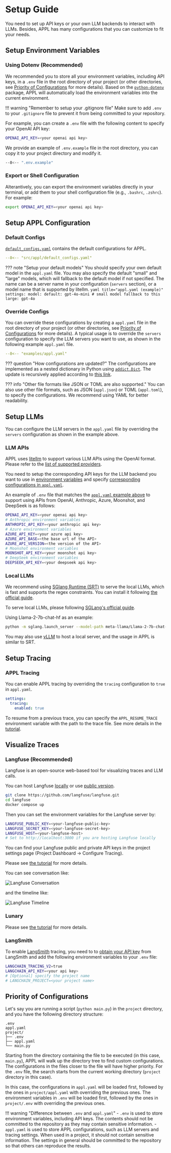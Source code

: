 # Setup Guide
You need to set up API keys or your own LLM backends to interact with LLMs.
Besides, APPL has many configurations that you can customize to fit your needs.

## Setup Environment Variables

### Using Dotenv (Recommended)
We recommended you to store all your environment variables, including API keys, in a `.env` file in the root directory of your project (or other directories, see [Priority of Configurations](#priority-of-configurations) for more details). Based on the [`python-dotenv`](https://github.com/theskumar/python-dotenv) package, APPL will automatically load the environment variables into the current environment.

!!! warning "Remember to setup your .gitignore file"
    Make sure to add `.env` to your `.gitignore` file to prevent it from being committed to your repository.

For example, you can create a `.env` file with the following content to specify your OpenAI API key:

```bash title=".env"
OPENAI_API_KEY=<your openai api key>
```

We provide an example of `.env.example` file in the root directory, you can copy it to your project directory and modify it.
```bash title=".env.example"
--8<-- ".env.example"
```

### Export or Shell Configuration
Alterantively, you can export the environment variables directly in your terminal, or add them to your shell configuration file (e.g., `.bashrc`, `.zshrc`). For example:
```bash
export OPENAI_API_KEY=<your openai api key>
```

## Setup APPL Configuration

### Default Configs
[`default_configs.yaml`](https://github.com/appl-team/appl/blob/main/src/appl/default_configs.yaml) contains the default configurations for APPL. 
```yaml title="default_configs.yaml" linenums="1"
--8<-- "src/appl/default_configs.yaml"
```

??? note "Setup your default models"
    You should specify your own default model in the `appl.yaml` file. You may also specify the default "small" and "large" models, which will fallback to the default model if not specified.
    The name can be a server name in your configuration (`servers` section), or a model name that is supported by litellm.
    ```yaml title="appl.yaml (example)"
    settings:
      model:
        default: gpt-4o-mini # small model fallback to this
        large: gpt-4o
    ```

### Override Configs
You can override these configurations by creating a `appl.yaml` file in the root directory of your project (or other directories, see [Priority of Configurations](#priority-of-configurations) for more details). A typical usage is to override the `servers` configuration to specify the LLM servers you want to use, as shown in the following example `appl.yaml` file.

```yaml linenums="1" title="appl.yaml (example)"
--8<-- "examples/appl.yaml"
```

??? question "How configurations are updated?"
    The configurations are implemented as a nested dictionary in Python using [`addict.Dict`](https://github.com/mewwts/addict). The update is recursively applied according to [this link](https://github.com/mewwts/addict?tab=readme-ov-file#update).

??? info "Other file formats like JSON or TOML are also supported."
    You can also use other file formats, such as JSON (`appl.json`) or TOML (`appl.toml`), to specify the configurations. We recommend using YAML for better readability.

## Setup LLMs

You can configure the LLM servers in the `appl.yaml` file by overriding the `servers` configuration as shown in the example above.

### LLM APIs
APPL uses [litellm](https://docs.litellm.ai/) to support various LLM APIs using the OpenAI format. Please refer to the [list of supported providers](https://docs.litellm.ai/docs/providers).

You need to setup the corresponding API keys for the LLM backend you want to use in [environment variables](#setup-environment-variables) and specify [corresponding configurations in `appl.yaml`](#setup-appl-configuration).

An example of `.env` file that matches the [`appl.yaml` example above](#override-configs) to support using APIs from OpenAI, Anthropic, Azure, Moonshot, and DeepSeek is as follows:

```bash title=".env"
OPENAI_API_KEY=<your openai api key>
# Anthropic environment variables
ANTHROPIC_API_KEY=<your anthropic api key>
# Azure environment variables
AZURE_API_KEY=<your azure api key>
AZURE_API_BASE=<the base url of the API>
AZURE_API_VERSION=<the version of the API>
# Moonshot environment variables
MOONSHOT_API_KEY=<your moonshot api key>
# DeepSeek environment variables
DEEPSEEK_API_KEY=<your deepseek api key>
```

### Local LLMs
We recommend using [SGlang Runtime (SRT)](https://github.com/sgl-project/sglang?tab=readme-ov-file#backend-sglang-runtime-srt) to serve the local LLMs, which is fast and supports the regex constraints. You can install it following [the official guide](https://github.com/sgl-project/sglang?tab=readme-ov-file#install).
<!-- automatic KV cache reuse with RadixAttention -->

To serve local LLMs, please following [SGLang's official guide](https://github.com/sgl-project/sglang?tab=readme-ov-file#backend-sglang-runtime-srt).

Using Llama-2-7b-chat-hf as an example:
```bash
python -m sglang.launch_server --model-path meta-llama/Llama-2-7b-chat-hf --port 30000
```

You may also use [vLLM](https://github.com/vllm-project/vllm) to host a local server, and the usage in APPL is similar to SRT.

## Setup Tracing

### APPL Tracing
You can enable APPL tracing by overriding the `tracing` configuration to `true` in `appl.yaml`.
```yaml title="appl.yaml"
settings:
  tracing:
    enabled: true
```

To resume from a previous trace, you can specify the `APPL_RESUME_TRACE` environment variable with the path to the trace file. See more details in the [tutorial](./tutorials/7_tracing.md).

## Visualize Traces

### Langfuse (Recommended)

Langfuse is an open-source web-based tool for visualizing traces and LLM calls.

You can host Langfuse [locally](https://langfuse.com/self-hosting) or use [public version](https://langfuse.com/).

```bash
git clone https://github.com/langfuse/langfuse.git
cd langfuse
docker compose up
```

Then you can set the environment variables for the Langfuse server by:

```bash title=".env"
LANGFUSE_PUBLIC_KEY=<your-langfuse-public-key>
LANGFUSE_SECRET_KEY=<your-langfuse-secret-key>
LANGFUSE_HOST=<your-langfuse-host>
# Set to http://localhost:3000 if you are hosting Langfuse locally
```
You can find your Langfuse public and private API keys in the project settings page (Project Dashboard -> Configure Tracing).

Please see [the tutorial](./tutorials/7_tracing.md#langfuse-recommended) for more details.

You can see conversation like:

![Langfuse Conversation](./_assets/tracing/langfuse_convo.png)

and the timeline like:

![Langfuse Timeline](./_assets/tracing/langfuse_timeline.png)

### Lunary
Please see [the tutorial](./tutorials/7_tracing.md#lunary) for more details.

### LangSmith
To enable [LangSmith](https://docs.smith.langchain.com/) tracing, you need to to [obtain your API key](https://smith.langchain.com/settings) from LangSmith and add the following environment variables to your `.env` file:

```bash title=".env"
LANGCHAIN_TRACING_V2=true
LANGCHAIN_API_KEY=<your api key>
# [Optional] specify the project name
# LANGCHAIN_PROJECT=<your project name>
```

## Priority of Configurations
Let's say you are running a script (`python main.py`) in the `project` directory, and you have the following directory structure:

```plaintext
.env
appl.yaml
project/
├── .env
├── appl.yaml
└── main.py
```

Starting from the directory containing the file to be executed (in this case, `main.py`), APPL will walk up the directory tree to find custom configurations. The configurations in the files closer to the file will have higher priority. For the `.env` file, the search starts from the current working directory (`project` directory in this case).

In this case, the configurations in `appl.yaml` will be loaded first, followed by the ones in `project/appl.yaml` with overriding the previous ones. The environment variables in `.env` will be loaded first, followed by the ones in `project/.env` with overriding the previous ones.

!!! warning "Difference between `.env` and `appl.yaml`"
    - `.env` is used to store environment variables, including API keys. The contents should not be committed to the repository as they may contain sensitive information.
    - `appl.yaml` is used to store APPL configurations, such as LLM servers and tracing settings. When used in a project, it should not contain sensitive information. The settings in general should be committed to the repository so that others can reproduce the results.
